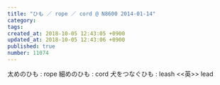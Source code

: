 ```yaml
---
title: "ひも ／ rope ／ cord @ N8600 2014-01-14"
category: 
tags: 
created_at: 2018-10-05 12:43:05 +0900
updated_at: 2018-10-05 12:43:06 +0900
published: true
number: 11074
---
```


太めのひも : rope
細めのひも : cord
犬をつなぐひも : leash <<英>> lead

